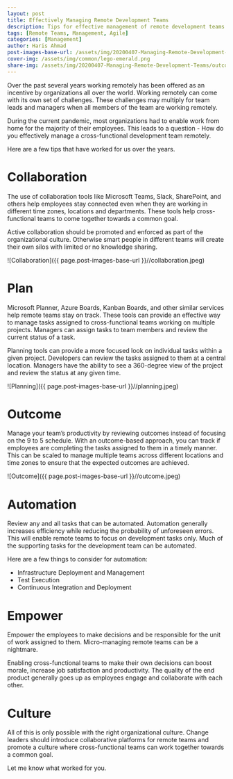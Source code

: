 ```yaml
---
layout: post
title: Effectively Managing Remote Development Teams
description: Tips for effective management of remote development teams.
tags: [Remote Teams, Management, Agile]
categories: [Management]
author: Haris Ahmad
post-images-base-url: /assets/img/20200407-Managing-Remote-Development-Teams
cover-img: /assets/img/common/lego-emerald.png
share-img: /assets/img/20200407-Managing-Remote-Development-Teams/outcome.jpeg
---
```

Over the past several years working remotely has been offered as an incentive by organizations all over the world. Working remotely can come with its own set of challenges. These challenges may multiply for team leads and managers when all members of the team are working remotely.

During the current pandemic, most organizations had to enable work from home for the majority of their employees.  This leads to a question - How do you effectively manage a cross-functional development team remotely.

Here are a few tips that have worked for us over the years.

# Collaboration
The use of collaboration tools like Microsoft Teams, Slack, SharePoint, and others help employees stay connected even when they are working in different time zones, locations and departments. These tools help cross-functional teams to come together towards a common goal.

Active collaboration should be promoted and enforced as part of the organizational culture. Otherwise smart people in different teams will create their own silos with limited or no knowledge sharing.

![Collaboration]({{ page.post-images-base-url }}//collaboration.jpeg)

# Plan
Microsoft Planner, Azure Boards, Kanban Boards, and other similar services help remote teams stay on track. These tools can provide an effective way to manage tasks assigned to cross-functional teams working on multiple projects. Managers can assign tasks to team members and review the current status of a task.

Planning tools can provide a more focused look on individual tasks within a given project. Developers can review the tasks assigned to them at a central location.  Managers have the ability to see a 360-degree view of the project and review the status at any given time.

![Planning]({{ page.post-images-base-url }}//planning.jpeg)

# Outcome
Manage your team’s productivity by reviewing outcomes instead of focusing on the 9 to 5 schedule. With an outcome-based approach, you can track if employees are completing the tasks assigned to them in a timely manner. This can be scaled to manage multiple teams across different locations and time zones to ensure that the expected outcomes are achieved.

![Outcome]({{ page.post-images-base-url }}//outcome.jpeg)

# Automation
Review any and all tasks that can be automated. Automation generally increases efficiency while reducing the probability of unforeseen errors. This will enable remote teams to focus on development tasks only. Much of the supporting tasks for the development team can be automated.

Here are a few things to consider for automation:
* Infrastructure Deployment and Management
* Test Execution
* Continuous Integration and Deployment

# Empower
Empower the employees to make decisions and be responsible for the unit of work assigned to them. Micro-managing remote teams can be a nightmare.

Enabling cross-functional teams to make their own decisions can boost morale, increase job satisfaction and productivity. The quality of the end product generally goes up as employees engage and collaborate with each other.

# Culture
All of this is only possible with the right organizational culture. Change leaders should introduce collaborative platforms for remote teams and promote a culture where cross-functional teams can work together towards a common goal.

Let me know what worked for you.
